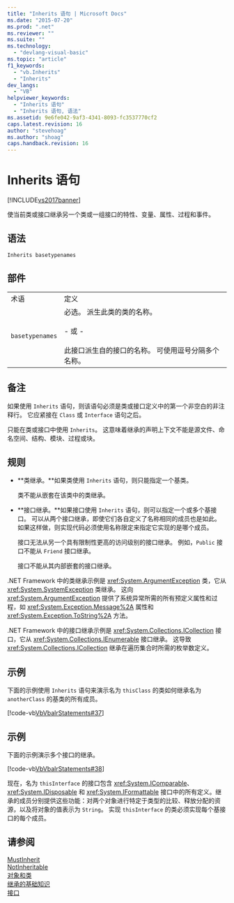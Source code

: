 ```yaml
---
title: "Inherits 语句 | Microsoft Docs"
ms.date: "2015-07-20"
ms.prod: ".net"
ms.reviewer: ""
ms.suite: ""
ms.technology: 
  - "devlang-visual-basic"
ms.topic: "article"
f1_keywords: 
  - "vb.Inherits"
  - "Inherits"
dev_langs: 
  - "VB"
helpviewer_keywords: 
  - "Inherits 语句"
  - "Inherits 语句, 语法"
ms.assetid: 9e6fe042-9af3-4341-8093-fc3537770cf2
caps.latest.revision: 16
author: "stevehoag"
ms.author: "shoag"
caps.handback.revision: 16
---
```

# Inherits 语句
[!INCLUDE[vs2017banner](../../../visual-basic/includes/vs2017banner.md)]

使当前类或接口继承另一个类或一组接口的特性、变量、属性、过程和事件。  
  
## 语法  
  
```  
Inherits basetypenames  
```  
  
## 部件  
  
|||  
|-|-|  
|术语|定义|  
|`basetypenames`|必选。  派生此类的类的名称。<br /><br /> \- 或 \-<br /><br /> 此接口派生自的接口的名称。  可使用逗号分隔多个名称。|  
  
## 备注  
 如果使用 `Inherits` 语句，则该语句必须是类或接口定义中的第一个非空白的非注释行。  它应紧接在 `Class` 或 `Interface` 语句之后。  
  
 只能在类或接口中使用 `Inherits`。  这意味着继承的声明上下文不能是源文件、命名空间、结构、模块、过程或块。  
  
## 规则  
  
-   **类继承。**如果类使用 `Inherits` 语句，则只能指定一个基类。  
  
     类不能从嵌套在该类中的类继承。  
  
-   **接口继承。**如果接口使用 `Inherits` 语句，则可以指定一个或多个基接口。  可以从两个接口继承，即使它们各自定义了名称相同的成员也是如此。  如果这样做，则实现代码必须使用名称限定来指定它实现的是哪个成员。  
  
     接口无法从另一个具有限制性更高的访问级别的接口继承。  例如，`Public` 接口不能从 `Friend` 接口继承。  
  
     接口不能从其内部嵌套的接口继承。  
  
 .NET Framework 中的类继承示例是 <xref:System.ArgumentException> 类，它从 <xref:System.SystemException> 类继承。  这向 <xref:System.ArgumentException> 提供了系统异常所需的所有预定义属性和过程，如 <xref:System.Exception.Message%2A> 属性和 <xref:System.Exception.ToString%2A> 方法。  
  
 .NET Framework 中的接口继承示例是 <xref:System.Collections.ICollection> 接口，它从 <xref:System.Collections.IEnumerable> 接口继承。  这导致 <xref:System.Collections.ICollection> 继承在遍历集合时所需的枚举数定义。  
  
## 示例  
 下面的示例使用 `Inherits` 语句来演示名为 `thisClass` 的类如何继承名为 `anotherClass` 的基类的所有成员。  
  
 [!code-vb[VbVbalrStatements#37](../../../visual-basic/language-reference/error-messages/codesnippet/VisualBasic/inherits-statement_1.vb)]  
  
## 示例  
 下面的示例演示多个接口的继承。  
  
 [!code-vb[VbVbalrStatements#38](../../../visual-basic/language-reference/error-messages/codesnippet/VisualBasic/inherits-statement_2.vb)]  
  
 现在，名为 `thisInterface` 的接口包含 <xref:System.IComparable>、<xref:System.IDisposable> 和 <xref:System.IFormattable> 接口中的所有定义。继承的成员分别提供这些功能：对两个对象进行特定于类型的比较、释放分配的资源，以及将对象的值表示为 `String`。  实现 `thisInterface` 的类必须实现每个基接口的每个成员。  
  
## 请参阅  
 [MustInherit](../../../visual-basic/language-reference/modifiers/mustinherit.md)   
 [NotInheritable](../../../visual-basic/language-reference/modifiers/notinheritable.md)   
 [对象和类](../../../visual-basic/programming-guide/language-features/objects-and-classes/index.md)   
 [继承的基础知识](../../../visual-basic/programming-guide/language-features/objects-and-classes/inheritance-basics.md)   
 [接口](../../../visual-basic/programming-guide/language-features/interfaces/index.md)